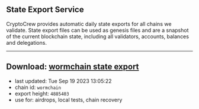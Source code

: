 ## State Export Service
CryptoCrew provides automatic daily state exports for all chains we validate. State export files can be used as genesis files and are a snapshot of the current blockchain state, including all validators, accounts, balances and delegations.

---
**Download: [wormchain state export](https://dl.ccvalidators.com/SERVICE/wormchain/wormchain_export_4885403.json)**
---

- last updated: Tue Sep 19 2023 13:05:22
- chain id: `wormchain`
- export height: `4885403`
- use for: airdrops, local tests, chain recovery

